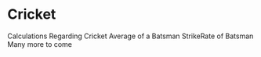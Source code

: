 # Cricket
Calculations Regarding Cricket
Average of a Batsman
StrikeRate of  Batsman
Many more to come

